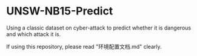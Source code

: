 # UNSW-NB15-Predict
Using a classic dataset on cyber-attack to predict whether it is dangerous and which attack it is.

If using this repository, please read "环境配置文档.md" clearly.
